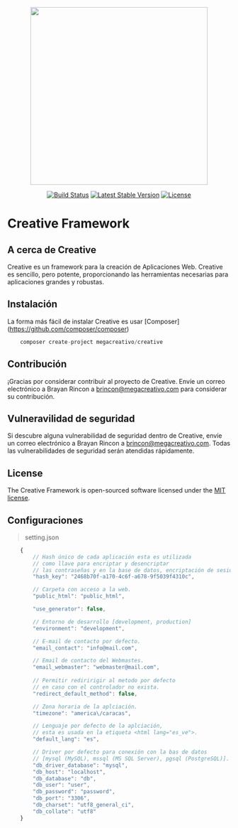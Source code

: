 <p align="center"><img src="http://megacreativo.com/assets/img/creative/logo-creative.png" width="400"></p>

<p align="center">
<a href="https://travis-ci.org/megacreativo/creative"><img src="https://travis-ci.org/megacreativo/creative.svg?branch=master" alt="Build Status"></a>
<a href="https://packagist.org/packages/megacreativo/creative"><img src="https://poser.pugx.org/megacreativo/creative/v/stable" alt="Latest Stable Version"></a>
<a href="https://packagist.org/packages/megacreativo/creative"><img src="https://poser.pugx.org/megacreativo/creative/license" alt="License"></a>
</p>

# Creative Framework

## A cerca de  Creative

Creative es un framework para la creación de Aplicaciones Web. Creative es sencillo, pero potente, proporcionando las herramientas necesarias para aplicaciones grandes y robustas.


## Instalación
La forma más fácil de instalar Creative es usar [Composer] (https://github.com/composer/composer)

```javascript
    composer create-project megacreativo/creative
```

## Contribución

¡Gracias por considerar contribuir al proyecto de Creative. Envíe un correo electrónico a Brayan Rincon a brincon@megacreativo.com para considerar su contribución.

## Vulneravilidad de seguridad

Si descubre alguna vulnerabilidad de seguridad dentro de Creative, envíe un correo electrónico a Brayan Rincon a brincon@megacreativo.com. Todas las vulnerabilidades de seguridad serán atendidas rápidamente.

## License

The Creative Framework is open-sourced software licensed under the [MIT license](http://opensource.org/licenses/MIT).



## Configuraciones
> setting.json

```javascript
    {
        // Hash único de cada aplicación esta es utilizada 
        // como llave para encriptar y desencriptar 
        // las contraseñas y en la base de datos, encriptación de sesiones.
        "hash_key": "2468b70f-a170-4c6f-a678-9f5039f4310c",

        // Carpeta con acceso a la web.
        "public_html": "public_html",

        "use_generator": false,

        // Entorno de desarrollo [development, production]
        "environment": "development",

        // E-mail de contacto por defecto.
        "email_contact": "info@mail.com",

        // Email de contacto del Webmastes.
        "email_webmaster": "webmaster@mail.com",
        
        // Permitir rediririgir al metodo por defecto 
        // en caso con el controlador no exista.
        "redirect_default_method": false,

        // Zona horaria de la aplciación.
        "timezone": "america\/caracas",

        // Lenguaje por defecto de la aplciación, 
        // esta es usada en la etiqueta <html lang="es_ve">.
        "default_lang": "es",

        // Driver por defecto para conexión con la bas de datos
        // [mysql (MySQL), mssql (MS SQL Server), pgsql (PostgreSQL)].
        "db_driver_database": "mysql",
        "db_host": "localhost",
        "db_database": "db",
        "db_user": "user",
        "db_password": "password",
        "db_port": "3306",
        "db_charset": "utf8_general_ci",
        "db_collate": "utf8"
    }
```